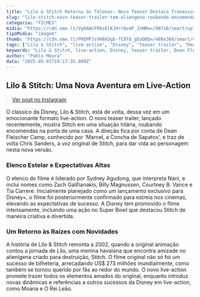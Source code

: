 ```yaml
---
title: "Lilo & Stitch Retorna às Telonas: Novo Teaser Destaca Travessuras de Stitch"
slug: "lilo-stitch-novo-teaser-trailer-tem-aliengena-roubando-encomendas-assista"
categoria: "FILMES"
midia: "https://cdn.ome.lt/Vg8AWiFR6sElKJHrrQv4P_JnNMo=/987x0/smart/uploads/conteudo/fotos/lilo-stitch-capa-2_lejj9N4.png"
tipoMidia: "imagem"
thumb: "https://cdn.ome.lt/PREMFJsVH8A3gb-fC8Td_gEoDBQ=/480x360/smart/extras/conteudos/lilo-e-stitch_1zGmtUU.jpg"
tags: ["Lilo & Stitch", "live-action", "Disney", "teaser trailer", "Dean Fleischer Camp", "Chris Sanders", "Sydney Agudong", "estreia cinema"]
keywords: "Lilo & Stitch, live-action, Disney, teaser trailer, Dean Fleischer Camp, Chris Sanders, Sydney Agudong, estreia cinema"
author: "Pablo Moura"
data: "2025-05-01T19:17:35.809Z"
---
```


## Lilo & Stitch: Uma Nova Aventura em Live-Action

<blockquote class="instagram-media" data-instgrm-permalink="https://www.instagram.com/reel/DJHlnbDpHSc/" data-instgrm-version="14" style="width:100%; max-width:540px; margin:1rem auto;"><a href="https://www.instagram.com/reel/DJHlnbDpHSc/">Ver post no Instagram</a></blockquote>

O clássico da Disney, Lilo & Stitch, está de volta, dessa vez em um emocionante formato live-action. O novo teaser trailer, lançado recentemente, mostra Stitch em uma situação hilária, roubando encomendas na porta de uma casa. A direção fica por conta de Dean Fleischer Camp, conhecido por 'Marcel, a Concha de Sapatos', e traz de volta Chris Sanders, a voz original de Stitch, para dar vida ao personagem nesta nova versão.

### Elenco Estelar e Expectativas Altas

O elenco do filme é liderado por Sydney Agudong, que interpreta Nani, e inclui nomes como Zach Galifianakis, Billy Magnussen, Courtney B. Vance e Tia Carrere. Inicialmente planejado como um lançamento exclusivo para Disney+, o filme foi posteriormente confirmado para estreia nos cinemas, elevando as expectativas de sucesso. A Disney tem promovido o filme intensamente, incluindo uma ação no Super Bowl que destacou Stitch de maneira criativa e divertida.

### Um Retorno às Raízes com Novidades

A história de Lilo & Stitch remonta a 2002, quando a original animação contou a jornada de Lilo, uma menina havaiana que encontra amizade no alienígena criado para destruição, Stitch. O filme original não só foi um sucesso de bilheteria, arrecadando US$ 273 milhões mundialmente, como também se tornou querido por fãs ao redor do mundo. O novo live-action promete trazer todos os elementos amados do original, enquanto introduz novas dinâmicas e referências a outros sucessos da Disney em live-action, como Moana e O Rei Leão.